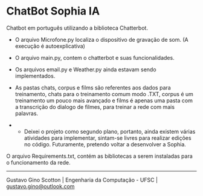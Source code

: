 # ChatBot Sophia IA

Chatbot em português utilizando a biblioteca Chatterbot.

* O arquivo Microfone.py localiza o dispositivo de gravação de som. (A execução é autoexplicativa)

* O arquivo main.py, contem o chatterbot e suas funcionalidades.

* Os arquivos email.py e Weather.py ainda estavam sendo implementados.

* As pastas chats, corpus e films são referentes aos dados para treinamento, chats para o treinamento comum modo .TXT, corpus é um treinamento um pouco mais avançado e films é apenas uma pasta com a transcrição do dialogo de filmes, para treinar a rede com mais palavras.


* * Deixei o projeto como segundo plano, portanto, ainda existem várias atividades para implementar, sintam-se livres para realizar edições no código. Futuramente, pretendo voltar a desenvolver a Sophia.

O arquivo Requirements.txt, contém as bibliotecas a serem instaladas para o funcionamento da rede.


-------------------------

Gustavo Gino Scotton    |   Engenharia da Computação - UFSC   |   gustavo.gino@outlook.com

